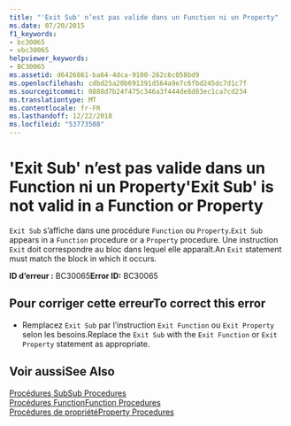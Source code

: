 ```yaml
---
title: "'Exit Sub' n’est pas valide dans un Function ni un Property"
ms.date: 07/20/2015
f1_keywords:
- bc30065
- vbc30065
helpviewer_keywords:
- BC30065
ms.assetid: d6426861-ba64-4dca-9100-262c6c058bd9
ms.openlocfilehash: cdbd25a20b691391d564a9e7c6fbd245dc7d1c7f
ms.sourcegitcommit: 0888d7b24f475c346a3f444de8d83ec1ca7cd234
ms.translationtype: MT
ms.contentlocale: fr-FR
ms.lasthandoff: 12/22/2018
ms.locfileid: "53773508"
---
```

# <a name="exit-sub-is-not-valid-in-a-function-or-property"></a><span data-ttu-id="0dbd0-102">'Exit Sub' n’est pas valide dans un Function ni un Property</span><span class="sxs-lookup"><span data-stu-id="0dbd0-102">'Exit Sub' is not valid in a Function or Property</span></span>
<span data-ttu-id="0dbd0-103">`Exit Sub` s’affiche dans une procédure `Function` ou `Property`.</span><span class="sxs-lookup"><span data-stu-id="0dbd0-103">`Exit Sub` appears in a `Function` procedure or a `Property` procedure.</span></span> <span data-ttu-id="0dbd0-104">Une instruction `Exit` doit correspondre au bloc dans lequel elle apparaît.</span><span class="sxs-lookup"><span data-stu-id="0dbd0-104">An `Exit` statement must match the block in which it occurs.</span></span>  
  
 <span data-ttu-id="0dbd0-105">**ID d’erreur :** BC30065</span><span class="sxs-lookup"><span data-stu-id="0dbd0-105">**Error ID:** BC30065</span></span>  
  
## <a name="to-correct-this-error"></a><span data-ttu-id="0dbd0-106">Pour corriger cette erreur</span><span class="sxs-lookup"><span data-stu-id="0dbd0-106">To correct this error</span></span>  
  
-   <span data-ttu-id="0dbd0-107">Remplacez `Exit Sub` par l’instruction `Exit Function` ou `Exit Property` selon les besoins.</span><span class="sxs-lookup"><span data-stu-id="0dbd0-107">Replace the `Exit Sub` with the `Exit Function` or `Exit Property` statement as appropriate.</span></span>  
  
## <a name="see-also"></a><span data-ttu-id="0dbd0-108">Voir aussi</span><span class="sxs-lookup"><span data-stu-id="0dbd0-108">See Also</span></span>  
 [<span data-ttu-id="0dbd0-109">Procédures Sub</span><span class="sxs-lookup"><span data-stu-id="0dbd0-109">Sub Procedures</span></span>](../../visual-basic/programming-guide/language-features/procedures/sub-procedures.md)  
 [<span data-ttu-id="0dbd0-110">Procédures Function</span><span class="sxs-lookup"><span data-stu-id="0dbd0-110">Function Procedures</span></span>](../../visual-basic/programming-guide/language-features/procedures/function-procedures.md)  
 [<span data-ttu-id="0dbd0-111">Procédures de propriété</span><span class="sxs-lookup"><span data-stu-id="0dbd0-111">Property Procedures</span></span>](../../visual-basic/programming-guide/language-features/procedures/property-procedures.md)
